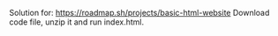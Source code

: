 Solution for: https://roadmap.sh/projects/basic-html-website
Download code file, unzip it and run index.html.